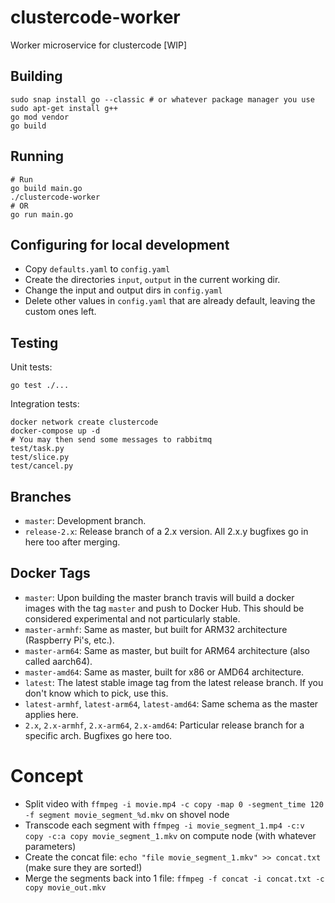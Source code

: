 # clustercode-worker

Worker microservice for clustercode [WIP]

## Building

    sudo snap install go --classic # or whatever package manager you use
    sudo apt-get install g++
    go mod vendor
    go build

## Running

    # Run
    go build main.go
    ./clustercode-worker
    # OR
    go run main.go

## Configuring for local development

- Copy `defaults.yaml` to `config.yaml`
- Create the directories `input`, `output` in the current working dir.
- Change the input and output dirs in `config.yaml`
- Delete other values in `config.yaml` that are already default, leaving the custom ones left.

## Testing

Unit tests:

    go test ./...
    
Integration tests:

    docker network create clustercode
    docker-compose up -d
    # You may then send some messages to rabbitmq
    test/task.py
    test/slice.py
    test/cancel.py

## Branches

* `master`: Development branch.
* `release-2.x`: Release branch of a 2.x version. All 2.x.y bugfixes go in here too after merging.

## Docker Tags

* `master`: Upon building the master branch travis will build a docker images with the tag `master` and push to Docker
  Hub. This should be considered experimental and not particularly stable.
* `master-armhf`: Same as master, but built for ARM32 architecture (Raspberry Pi's, etc.).
* `master-arm64`: Same as master, but built for ARM64 architecture (also called aarch64).
* `master-amd64`: Same as master, built for x86 or AMD64 architecture.
* `latest`: The latest stable image tag from the latest release branch. If you don't know which to pick, use this.
* `latest-armhf`, `latest-arm64`, `latest-amd64`: Same schema as the master applies here. 
* `2.x`, `2.x-armhf`, `2.x-arm64`, `2.x-amd64`: Particular release branch for a specific arch. Bugfixes go here too.

# Concept

- Split video with `ffmpeg -i movie.mp4 -c copy -map 0 -segment_time 120 -f segment movie_segment_%d.mkv` on shovel node
- Transcode each segment with `ffmpeg -i movie_segment_1.mp4 -c:v copy -c:a copy movie_segment_1.mkv`
  on compute node (with whatever parameters)
- Create the concat file: `echo "file movie_segment_1.mkv" >> concat.txt` (make sure they are sorted!)
- Merge the segments back into 1 file: `ffmpeg -f concat -i concat.txt -c copy movie_out.mkv`
